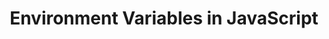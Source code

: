---
title: "Environment Variables in JavaScript"
description: "How to access enviroment variables in JavaScript"  
published: "2023-01-25"
modified: "2023-01-26"
thumbnail: "./images/cover-2.png"
slug: enviroment-variables-javascript
tags: ['javascript']
recommended: ['vue-next-tick', 'props-destructure-vue-composition']
type: post
---